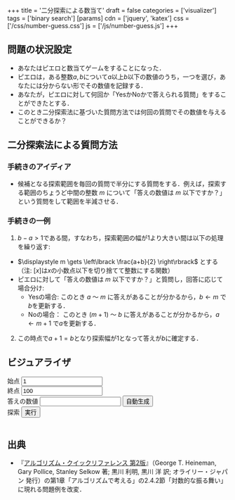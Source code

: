 +++
title = '二分探索による数当て'
draft = false
categories = ['visualizer']
tags = ['binary search']
[params]
    cdn = ['jquery', 'katex']
    css = ['/css/number-guess.css']
    js = ['/js/number-guess.js']
+++

## 問題の状況設定

* あなたはピエロと数当てゲームをすることになった．
* ピエロは，ある整数$a, b$について$a$以上$b$以下の数値のうち，一つを選び，あなたには分からない形でその数値を記録する．
* あなたが，ピエロに対して何回か「YesかNoかで答えられる質問」をすることができたとする．
* このとき二分探索法に基づいた質問方法では何回の質問でその数値を与えることができるか？

## 二分探索法による質問方法

### 手続きのアイディア

* 候補となる探索範囲を毎回の質問で半分にする質問をする．例えば，探索する範囲のちょうど中間の整数 $m$ について「答えの数値は $m$ 以下ですか？」という質問をして範囲を半減させる．

### 手続きの一例

1. $b - a > 1$である間，すなわち，探索範囲の幅が1より大きい間は以下の処理を繰り返す:
  * $\displaystyle m \gets \left\lbrack \frac{a+b}{2} \right\rbrack$ とする（注: $\lbrack x \rbrack$は$x$の小数点以下を切り捨てて整数にする関数）
  * ピエロに対して「答えの数値は $m$ 以下ですか？」と質問し，回答に応じて場合分け:
    * Yesの場合: このとき $a$ 〜 $m$ に答えがあることが分かるから，$b \gets m$ で$b$を更新する．
    * Noの場合： このとき $(m+1)$ 〜 $b$ に答えがあることが分かるから，$a \gets m+1$ で$a$を更新する．
2. この時点で$a + 1 = b$となり探索幅が$1$となって答えが$b$に確定する．

## ビジュアライザ

<div class="container">
  <div class="mb-2">
    <label for="begin" class="block">始点</label>
    <input class="alg-input" type="number" id="begin" value="1">
  </div>
  <div class="mb-2">
    <label for="end" class="block">終点</label>
    <input class="alg-input" type="number" id="end" value="100">
  </div>
  <div class="mb-2">
    <label for="target" class="block">答えの数値</label>
    <input class="alg-input mb-1" type="number" id="target">
    <button class="alg-btn" type="button" id="random">自動生成</button>
  </div>
  <div>
    <label for="binary" class="block">探索</label>
    <button class="alg-btn" type="button" id="binary">実行</button>
  </div>
  <table id="chat">
    <tbody>
    </tbody>
  </table>
</div>


## 出典

* 『[アルゴリズム・クイックリファレンス 第2版](https://www.oreilly.co.jp/books/9784873117850/)』（George T. Heineman, Gary Pollice, Stanley Selkow 著; 黒川 利明, 黒川 洋 訳; オライリー・ジャパン 発行）の第1章「アルゴリズムで考える」の2.4.2節「対数的な振る舞い」に現れる問題例を改変．

